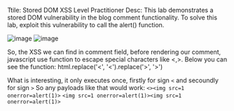 Ttile: Stored DOM XSS
Level Practitioner
Desc: This lab demonstrates a stored DOM vulnerability in the blog comment functionality. To solve this lab, exploit this vulnerability to call the alert() function. 

![image](https://github.com/user-attachments/assets/f32e1063-7556-4631-9e15-b9ba23adfc57)
![image](https://github.com/user-attachments/assets/2fec70d5-5113-4cc4-a01f-5b0af4cd7d23)


So, the XSS we can find in comment field, before rendering our comment, javascript use function to escape special characters like <,>.
Below you can see the function:
html.replace('<', '&lt;').replace('>', '&gt;')

What is interesting, it only executes once, firstly for sign `<` and secoundly for sign `>`
So any payloads like that would work:
`<><img src=1 onerror=alert(1)>`
`<img src=1 onerror=alert(1)><img src=1 onerror=alert(1)>`
